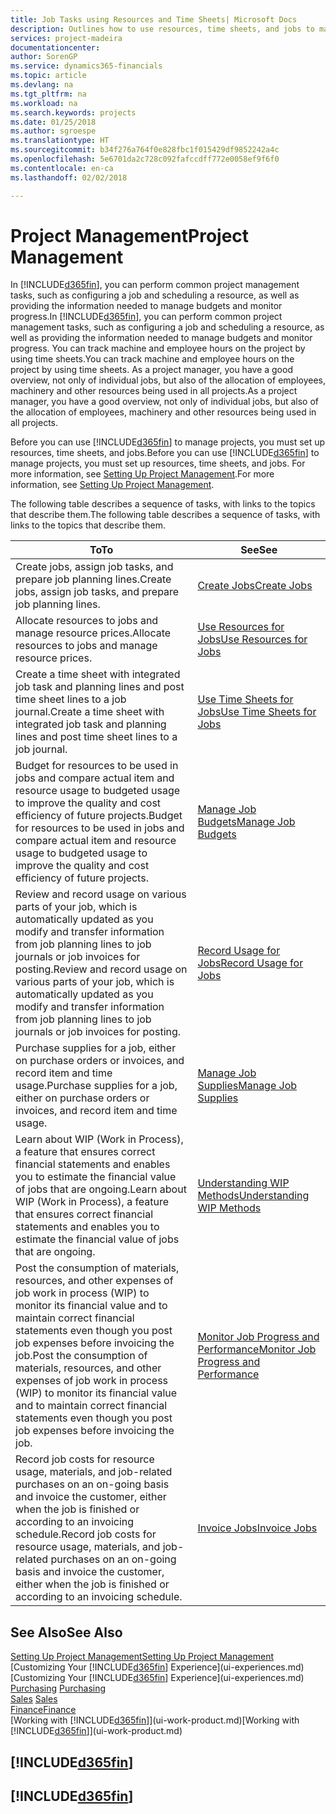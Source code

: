 ```yaml
---
title: Job Tasks using Resources and Time Sheets| Microsoft Docs
description: Outlines how to use resources, time sheets, and jobs to manage projects.
services: project-madeira
documentationcenter: 
author: SorenGP
ms.service: dynamics365-financials
ms.topic: article
ms.devlang: na
ms.tgt_pltfrm: na
ms.workload: na
ms.search.keywords: projects
ms.date: 01/25/2018
ms.author: sgroespe
ms.translationtype: HT
ms.sourcegitcommit: b34f276a764f0e828fbc1f015429df9852242a4c
ms.openlocfilehash: 5e6701da2c728c092fafccdff772e0058ef9f6f0
ms.contentlocale: en-ca
ms.lasthandoff: 02/02/2018

---
```

# <a name="project-management"></a><span data-ttu-id="1ec32-103">Project Management</span><span class="sxs-lookup"><span data-stu-id="1ec32-103">Project Management</span></span>
<span data-ttu-id="1ec32-104">In [!INCLUDE[d365fin](includes/d365fin_md.md)], you can perform common project management tasks, such as configuring a job and scheduling a resource, as well as providing the information needed to manage budgets and monitor progress.</span><span class="sxs-lookup"><span data-stu-id="1ec32-104">In [!INCLUDE[d365fin](includes/d365fin_md.md)], you can perform common project management tasks, such as configuring a job and scheduling a resource, as well as providing the information needed to manage budgets and monitor progress.</span></span> <span data-ttu-id="1ec32-105">You can track machine and employee hours on the project by using time sheets.</span><span class="sxs-lookup"><span data-stu-id="1ec32-105">You can track machine and employee hours on the project by using time sheets.</span></span> <span data-ttu-id="1ec32-106">As a project manager, you have a good overview, not only of individual jobs, but also of the allocation of employees, machinery and other resources being used in all projects.</span><span class="sxs-lookup"><span data-stu-id="1ec32-106">As a project manager, you have a good overview, not only of individual jobs, but also of the allocation of employees, machinery and other resources being used in all projects.</span></span>

<span data-ttu-id="1ec32-107">Before you can use [!INCLUDE[d365fin](includes/d365fin_md.md)] to manage projects, you must set up resources, time sheets, and jobs.</span><span class="sxs-lookup"><span data-stu-id="1ec32-107">Before you can use [!INCLUDE[d365fin](includes/d365fin_md.md)] to manage projects, you must set up resources, time sheets, and jobs.</span></span> <span data-ttu-id="1ec32-108">For more information, see [Setting Up Project Management](projects-setup-projects.md).</span><span class="sxs-lookup"><span data-stu-id="1ec32-108">For more information, see [Setting Up Project Management](projects-setup-projects.md).</span></span>  

<span data-ttu-id="1ec32-109">The following table describes a sequence of tasks, with links to the topics that describe them.</span><span class="sxs-lookup"><span data-stu-id="1ec32-109">The following table describes a sequence of tasks, with links to the topics that describe them.</span></span>

| <span data-ttu-id="1ec32-110">To</span><span class="sxs-lookup"><span data-stu-id="1ec32-110">To</span></span> | <span data-ttu-id="1ec32-111">See</span><span class="sxs-lookup"><span data-stu-id="1ec32-111">See</span></span> |
| --- | --- |
| <span data-ttu-id="1ec32-112">Create jobs, assign job tasks, and prepare job planning lines.</span><span class="sxs-lookup"><span data-stu-id="1ec32-112">Create jobs, assign job tasks, and prepare job planning lines.</span></span> |[<span data-ttu-id="1ec32-113">Create Jobs</span><span class="sxs-lookup"><span data-stu-id="1ec32-113">Create Jobs</span></span>](projects-how-create-jobs.md) |
| <span data-ttu-id="1ec32-114">Allocate resources to jobs and manage resource prices.</span><span class="sxs-lookup"><span data-stu-id="1ec32-114">Allocate resources to jobs and manage resource prices.</span></span> |[<span data-ttu-id="1ec32-115">Use Resources for Jobs</span><span class="sxs-lookup"><span data-stu-id="1ec32-115">Use Resources for Jobs</span></span>](projects-how-use-resources.md) |
| <span data-ttu-id="1ec32-116">Create a time sheet with integrated job task and planning lines and post time sheet lines to a job journal.</span><span class="sxs-lookup"><span data-stu-id="1ec32-116">Create a time sheet with integrated job task and planning lines and post time sheet lines to a job journal.</span></span> |[<span data-ttu-id="1ec32-117">Use Time Sheets for Jobs</span><span class="sxs-lookup"><span data-stu-id="1ec32-117">Use Time Sheets for Jobs</span></span>](projects-how-use-time-sheets.md) |
| <span data-ttu-id="1ec32-118">Budget for resources to be used in jobs and compare actual item and resource usage to budgeted usage to improve the quality and cost efficiency of future projects.</span><span class="sxs-lookup"><span data-stu-id="1ec32-118">Budget for resources to be used in jobs and compare actual item and resource usage to budgeted usage to improve the quality and cost efficiency of future projects.</span></span> |[<span data-ttu-id="1ec32-119">Manage Job Budgets</span><span class="sxs-lookup"><span data-stu-id="1ec32-119">Manage Job Budgets</span></span>](projects-how-manage-budgets.md) |
| <span data-ttu-id="1ec32-120">Review and record usage on various parts of your job, which is automatically updated as you modify and transfer information from job planning lines to job journals or job invoices for posting.</span><span class="sxs-lookup"><span data-stu-id="1ec32-120">Review and record usage on various parts of your job, which is automatically updated as you modify and transfer information from job planning lines to job journals or job invoices for posting.</span></span> |[<span data-ttu-id="1ec32-121">Record Usage for Jobs</span><span class="sxs-lookup"><span data-stu-id="1ec32-121">Record Usage for Jobs</span></span>](projects-how-record-job-usage.md) |
| <span data-ttu-id="1ec32-122">Purchase supplies for a job, either on purchase orders or invoices, and record item and time usage.</span><span class="sxs-lookup"><span data-stu-id="1ec32-122">Purchase supplies for a job, either on purchase orders or invoices, and record item and time usage.</span></span> |[<span data-ttu-id="1ec32-123">Manage Job Supplies</span><span class="sxs-lookup"><span data-stu-id="1ec32-123">Manage Job Supplies</span></span>](projects-how-manage-project-supplies.md) |
| <span data-ttu-id="1ec32-124">Learn about WIP (Work in Process), a feature that ensures correct financial statements and enables you to estimate the financial value of jobs that are ongoing.</span><span class="sxs-lookup"><span data-stu-id="1ec32-124">Learn about WIP (Work in Process), a feature that ensures correct financial statements and enables you to estimate the financial value of jobs that are ongoing.</span></span> |[<span data-ttu-id="1ec32-125">Understanding WIP Methods</span><span class="sxs-lookup"><span data-stu-id="1ec32-125">Understanding WIP Methods</span></span>](projects-understanding-wip.md) |
| <span data-ttu-id="1ec32-126">Post the consumption of materials, resources, and other expenses of job work in process (WIP) to monitor its financial value and to maintain correct financial statements even though you post job expenses before invoicing the job.</span><span class="sxs-lookup"><span data-stu-id="1ec32-126">Post the consumption of materials, resources, and other expenses of job work in process (WIP) to monitor its financial value and to maintain correct financial statements even though you post job expenses before invoicing the job.</span></span> |[<span data-ttu-id="1ec32-127">Monitor Job Progress and Performance</span><span class="sxs-lookup"><span data-stu-id="1ec32-127">Monitor Job Progress and Performance</span></span>](projects-how-monitor-progress-performance.md) |
| <span data-ttu-id="1ec32-128">Record job costs for resource usage, materials, and job-related purchases on an on-going basis and invoice the customer, either when the job is finished or according to an invoicing schedule.</span><span class="sxs-lookup"><span data-stu-id="1ec32-128">Record job costs for resource usage, materials, and job-related purchases on an on-going basis and invoice the customer, either when the job is finished or according to an invoicing schedule.</span></span> |[<span data-ttu-id="1ec32-129">Invoice Jobs</span><span class="sxs-lookup"><span data-stu-id="1ec32-129">Invoice Jobs</span></span>](projects-how-invoice-jobs.md) |

## <a name="see-also"></a><span data-ttu-id="1ec32-130">See Also</span><span class="sxs-lookup"><span data-stu-id="1ec32-130">See Also</span></span>
[<span data-ttu-id="1ec32-131">Setting Up Project Management</span><span class="sxs-lookup"><span data-stu-id="1ec32-131">Setting Up Project Management</span></span>](projects-setup-projects.md)  
<span data-ttu-id="1ec32-132">[Customizing Your [!INCLUDE[d365fin](includes/d365fin_md.md)] Experience](ui-experiences.md)    </span><span class="sxs-lookup"><span data-stu-id="1ec32-132">[Customizing Your [!INCLUDE[d365fin](includes/d365fin_md.md)] Experience](ui-experiences.md)    </span></span>  
<span data-ttu-id="1ec32-133">[Purchasing](purchasing-manage-purchasing.md)       </span><span class="sxs-lookup"><span data-stu-id="1ec32-133">[Purchasing](purchasing-manage-purchasing.md)       </span></span>  
<span data-ttu-id="1ec32-134">[Sales](sales-manage-sales.md)  </span><span class="sxs-lookup"><span data-stu-id="1ec32-134">[Sales](sales-manage-sales.md)  </span></span>  
[<span data-ttu-id="1ec32-135">Finance</span><span class="sxs-lookup"><span data-stu-id="1ec32-135">Finance</span></span>](finance.md)  
<span data-ttu-id="1ec32-136">[Working with [!INCLUDE[d365fin](includes/d365fin_md.md)]](ui-work-product.md)</span><span class="sxs-lookup"><span data-stu-id="1ec32-136">[Working with [!INCLUDE[d365fin](includes/d365fin_md.md)]](ui-work-product.md)</span></span>  

## [!INCLUDE[d365fin](includes/free_trial_md.md)]  
## [!INCLUDE[d365fin](includes/training_link_md.md)]

